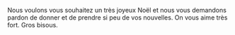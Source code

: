 
Nous voulons vous souhaitez un très joyeux Noël et nous vous demandons pardon de donner et de prendre si peu de vos nouvelles.
On vous aime très fort.
Gros bisous.